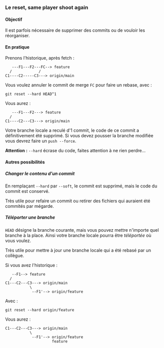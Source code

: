 ### Le reset, same player shoot again

#### Objectif

Il est parfois nécessaire de supprimer des commits ou de vouloir les réorganiser.

#### En pratique

Prenons l'historique, après fetch :

```
   ---F1---F2---FC--> feature
  /            /
C1----C2-----C3---> origin/main
```

Vous voulez annuler le commit de merge `FC` pour faire un rebase, avec :

```
git reset --hard HEAD^1
```

Vous aurez :

```
   ---F1---F2---> feature
  /
C1----C2---C3---> origin/main
```

Votre branche locale a reculé d'1 commit, le code de ce commit a définitivement été supprimé.
Si vous devez pousser la branche modifiée vous devrez faire un `push --force`.

**Attention :** `--hard` écrase du code, faites attention à ne rien perdre...

#### Autres possibilités

##### Changer le contenu d'un commit

En remplaçant `--hard` par `--soft`, le commit est supprimé, mais le code du commit est conservé.

Très utile pour refaire un commit ou retirer des fichiers qui auraient été commités par mégarde.

##### Téléporter une branche

`HEAD` désigne la branche courante, mais vous pouvez mettre n'importe quel branche à la place.
Ainsi votre branche locale pourra être _téléportée_ où vous voulez. 

Très utile pour mettre à jour une branche locale qui a été rebasé par un collègue.

Si vous avez l'historique :

```
   --F1--> feature
  /
C1---C2---C3---> origin/main
           \
            --F1'--> origin/feature
```

Avec :

```
git reset --hard origin/feature
```

Vous aurez :

```
C1---C2---C3---> origin/main
           \
            --F1'--> origin/feature
                     feature
```
